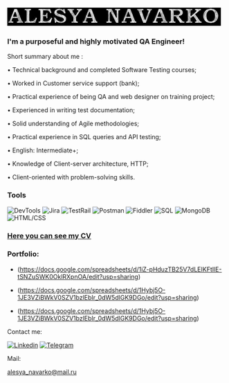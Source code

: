 
![Header](https://github.com/Alesya-Nav/Alesya-Nav/blob/main/assets/output-onlinegiftools%20(1).gif)


### I'm a purposeful and highly motivated QA Engineer!

Short summary about me :

• Technical background and completed Software Testing courses;

• Worked in Customer service support (bank);

• Practical experience of being QA and web designer on training project;

• Experienced in writing test documentation;

• Solid understanding of Agile methodologies;

• Practical experience in SQL queries and API testing;

• English: Intermediate+;

• Knowledge of Client-server architecture, HTTP;

• Client-oriented with problem-solving skills.


### Tools

![DevTools](https://img.shields.io/badge/-DevTools-090909?style=for-the-badge&logo=appveyor&logoColor=47C5FB)
![Jira](https://img.shields.io/badge/-Jira-090909?style=for-the-badge&logo=Jira&logoColor=097CDB)
![TestRail](https://img.shields.io/badge/-TestRail-090909?style=for-the-badge&logo=DART&logoColor=F8C52C)
![Postman](https://img.shields.io/badge/-Postman-090909?style=for-the-badge&logo=Postman&logoColor=F88C00)
![Fiddler](https://img.shields.io/badge/-Fiddler-090909?style=for-the-badge&logo=Flutter&logoColor=E9D54D)
![SQL](https://img.shields.io/badge/-SQL-090909?style=for-the-badge&logo=MYSQL&logoColor=E5D3FF)
![MongoDB](https://img.shields.io/badge/-MongoDB-090909?style=for-the-badge&logo=MongoDB&logoColor=6296C)
![HTML/CSS](https://img.shields.io/badge/-HTML/CSS-090909?style=for-the-badge&logo=TensorFlow&logoColor=0064BB)
<br/>
### [Here you can see my CV](https://drive.google.com/file/d/1snCRGGYEIdgXy1ByUNvWMPJQsgUJTotH/view?usp=sharing)


### Portfolio:

* (https://docs.google.com/spreadsheets/d/1iZ-pHduzTB25V7dLEIKFtIlE-tSNZuSWK0OklRXpnOA/edit?usp=sharing)

* (https://docs.google.com/spreadsheets/d/1Hybj5O-1JE3VZiBWkV0SZV1bzlEbIr_0dW5dlGK9DGo/edit?usp=sharing)

* (https://docs.google.com/spreadsheets/d/1Hybj5O-1JE3VZiBWkV0SZV1bzlEbIr_0dW5dlGK9DGo/edit?usp=sharing)


Contact me:
<br/>

[![Linkedin](https://img.shields.io/badge/-Linkedin-090909?style=for-the-badge&logo=Linkedin&logoColor=47C5FB)](https://www.linkedin.com/in/alesyanavarko/)
[![Telegram](https://img.shields.io/badge/-Telegram-090909?style=for-the-badge&logo=Telegram&logoColor=097CDB)](https://t.me/Lesya_Nav)

Mail:

alesya_navarko@mail.ru
